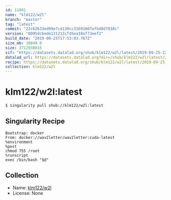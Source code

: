 ```yaml
---
id: 11001
name: "klm122/w2l"
branch: "master"
tag: "latest"
commit: "22c62633ed99e7cd139cc31691007efb40d7838c"
version: "0995dcbede131212cfd5ea18ef73eef2"
build_date: "2019-09-25T17:53:03.767Z"
size_mb: 10849.0
size: 3712938015
sif: "https://datasets.datalad.org/shub/klm122/w2l/latest/2019-09-25-22c62633-0995dcbe/0995dcbede131212cfd5ea18ef73eef2.sif"
datalad_url: https://datasets.datalad.org?dir=/shub/klm122/w2l/latest/2019-09-25-22c62633-0995dcbe/
recipe: https://datasets.datalad.org/shub/klm122/w2l/latest/2019-09-25-22c62633-0995dcbe/Singularity
collection: klm122/w2l
---
```


# klm122/w2l:latest

```bash
$ singularity pull shub://klm122/w2l:latest
```

## Singularity Recipe

```singularity
Bootstrap: docker
From: docker://wav2letter/wav2letter:cuda-latest
%environment
%post
chmod 755 /root
%runscript
exec /bin/bash "$@"
```

## Collection

 - Name: [klm122/w2l](https://github.com/klm122/w2l)
 - License: None

